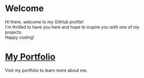 # Welcome

Hi there, welcome to my GitHub profile! <br>
I'm thrilled to have you here and hope to inspire you with one of my projects. <br>
Happy coding!

# [My Portfolio](https://quintenroets.netlify.app "Learn more about me!")
Visit my portfolio to learn more about me.

